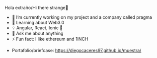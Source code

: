 Hola extraño/Hi there strange👋


- 🔭 I’m currently working on my project and a company called pragma
- 🤔 Learning about Web3.0
- 💡 Angular, React, Ionic 🩷
- 💬 Ask me about anything
- ⚡ Fun fact: I like ethereum and 1INCH
* Portafolio/briefcase: https://diegocaceres97.github.io/muestra/

